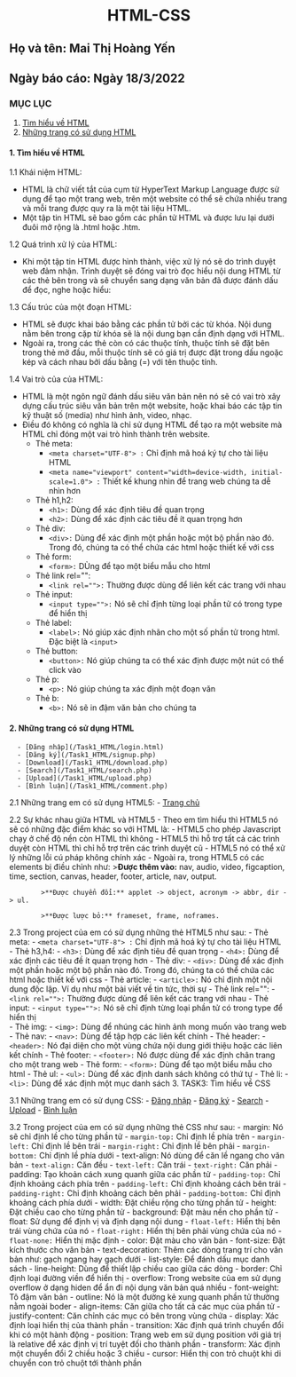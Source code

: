  # <div align="center"><p> HTML-CSS </p></div>
 ## Họ và tên: Mai Thị Hoàng Yến
 ## Ngày báo cáo: Ngày 18/3/2022
 ### MỤC LỤC
  1. [Tìm hiểu về HTML](#lythuyet)
  2. [Những trang có sử dụng HTML](#thuchanh)  
#### 1. Tìm hiểu về HTML <a name="lythuyet"></a>
1.1 Khái niệm HTML:
 - HTML là chữ viết tắt của cụm từ HyperText Markup Language được sử dụng để tạo một trang web, trên một website có thể sẽ chứa nhiều trang và mỗi trang được quy ra là một tài liệu HTML.
 - Một tập tin HTML sẽ bao gồm các phần tử HTML và được lưu lại dưới đuôi mở rộng là .html hoặc .htm.
 
1.2  Quá trình xử lý của HTML:
 - Khi một tập tin HTML được hình thành, việc xử lý nó sẽ do trình duyệt web đảm nhận. Trình duyệt sẽ đóng vai trò đọc hiểu nội dung HTML từ các thẻ bên trong và sẽ chuyển sang dạng văn bản đã được đánh dấu để đọc, nghe hoặc hiểu:
 
1.3  Cấu trúc của một đoạn HTML:
 - HTML sẽ được khai báo bằng các phần tử bởi các từ khóa. Nội dung nằm bên trong cặp từ khóa sẽ là nội dung bạn cần định dạng với HTML.
 - Ngoài ra, trong các thẻ còn có các thuộc tính, thuộc tính sẽ đặt bên trong thẻ mở đầu, mỗi thuộc tính sẽ có giá trị được đặt trong dấu ngoặc kép và cách nhau bởi dấu bằng (=) với tên thuộc tính.

1.4  Vai trò của của HTML:
 - HTML là một ngôn ngữ đánh dấu siêu văn bản nên nó sẽ có vai trò xây dựng cấu trúc siêu văn bản trên một website, hoặc khai báo các tập tin kỹ thuật số (media) như hình ảnh, video, nhạc. 
 - Điều đó không có nghĩa là chỉ sử dụng HTML để tạo ra một website mà HTML chỉ đóng một vai trò hình thành trên website.
      - Thẻ meta:
        - `<meta charset="UTF-8"> :` Chỉ định mã hoá ký tự cho tài liệu HTML       
        - `<meta name="viewport" content="width=device-width, initial-scale=1.0"> :` Thiết kế khung nhìn để trang web chúng ta dễ nhìn hơn
      - Thẻ h1,h2:
        - `<h1>:` Dùng để xác định tiêu đề quan trọng 
        - `<h2>:` Dùng để xác định các tiêu đề ít quan trọng hơn
      - Thẻ div:
        - `<div>:` Dùng để xác định một phần hoặc một bộ phần nào đó. Trong đó, chúng ta có thể chứa các html hoặc thiết kế với css 
      - Thẻ form:
        - `<form>:` DÙng để tạo một biểu mẫu cho html 
      - Thẻ link rel="":
        - `<link rel="">:` Thường được dùng để liên kết các trang với nhau 
      - Thẻ input:
        - `<input type="">:` Nó sẽ chỉ định từng loại phần tử có trong type để hiển thị  
      - Thẻ label:
        - `<label>:` Nó giúp xác định nhãn cho một số phần tử trong html. Đặc biệt là `<input>` 
      - Thẻ button:
        - `<button>:` Nó giúp chúng ta có thể xác định được một nút có thể click vào  
      - Thẻ p:
        - `<p>:` Nó giúp chúng ta xác định một đoạn văn
      - Thẻ b:
        - `<b>:` Nó sẽ in đậm văn bản cho chúng ta
#### 2. Những trang có sử dụng HTML <a name="thuchanh"></a>
      - [Đăng nhập](/Task1_HTML/login.html)
      - [Đăng ký](/Task1_HTML/signup.php)
      - [Download](/Task1_HTML/download.php)
      - [Search](/Task1_HTML/search.php)
      - [Upload](/Task1_HTML/upload.php)
      - [Bình luận](/Task1_HTML/comment.php)

   2.1 Những trang em có sử dụng HTML5:
      - [Trang chủ](/Task1_HTML/index.html)
   
   2.2 Sự khác nhau giữa HTML và HTML5
     - Theo em tìm hiểu thì HTML5 nó sẽ có những đặc điểm khác so với HTML là:
       - HTML5 cho phép Javascript chạy ở chế độ nền còn HTML thì không
       - HTML5 thì hỗ trợ tất cả các trình duyệt còn HTML thì chỉ hỗ trợ trên các trình duyệt cũ
       - HTML5 nó có thể xử lý những lỗi cú pháp không chính xác
       - Ngoài ra, trong HTML5 có các elements bị điều chỉnh như:
            >**Được thêm vào:** nav, audio, video, figcaption, time, section, canvas, header, footer, article, nav, output.
            
            >**Được chuyển đổi:** applet -> object, acronym -> abbr, dir -> ul.
            
            >**Được lược bỏ:** frameset, frame, noframes.
            
   2.3 Trong project của em có sử dụng những thẻ HTML5 như sau:
      - Thẻ meta:
        - `<meta charset="UTF-8"> :` Chỉ định mã hoá ký tự cho tài liệu HTML    
     - Thẻ h3,h4:
        - `<h3>:` Dùng để xác định tiêu đề quan trọng 
        - `<h4>:` Dùng để xác định các tiêu đề ít quan trọng hơn
      - Thẻ div:
        - `<div>:` Dùng để xác định một phần hoặc một bộ phần nào đó. Trong đó, chúng ta có thể chứa các html hoặc thiết kế với css 
      - Thẻ article:
        - `<article>:` Nó chỉ định một nội dung độc lập. Ví dụ như một bài viết về tin tức, thời sự 
      - Thẻ link rel="":
        - `<link rel="">:` Thường được dùng để liên kết các trang với nhau 
      - Thẻ input:
        - `<input type="">:` Nó sẽ chỉ định từng loại phần tử có trong type để hiển thị  
      - Thẻ img:
        - `<img>:` Dùng để nhúng các hình ảnh mong muốn vào trang web 
      - Thẻ nav:
        - `<nav>:` Dùng để tập hợp các liên kết chính 
      - Thẻ header:
        - `<header>:` Nó đại diện cho một vùng chứa nội dung giới thiệu hoặc các liên kết chính 
      - Thẻ footer:
        - `<footer>:` Nó được dùng để xác định chân trang cho một trang web 
      - Thẻ form:
        - `<form>:` Dùng để tạo một biểu mẫu cho html
      - Thẻ ul:
        - `<ul>:` Dùng để xác định danh sách không có thứ tự 
      - Thẻ li:
        - `<li>:` Dùng để xác định một mục danh sách 
3. TASK3: Tìm hiểu về CSS

   3.1 Những trang em có sử dụng CSS:
      - [Đăng nhập](/Task1_HTML/login.css)
      - [Đăng ký](/Task1_HTML/signup.css)
      - [Search](/Task1_HTML/search.css)
      - [Upload](/Task1_HTML/upload.css)
      - [Bình luận](/Task1_HTML/comments.css)
      
   3.2 Trong project của em có sử dụng những thẻ CSS như sau: 
      - margin: Nó sẽ chỉ định lề cho từng phần tử
         - `margin-top:` Chỉ định lề phía trên
         - `margin-left:` Chỉ định lề bên trái
         - `margin-right:` Chỉ định lề bên phải
         - `margin-bottom:` Chỉ định lề phía dưới
      - text-align: Nó dùng để căn lề ngang cho văn bản
         - `text-align:` Căn đều
         - `text-left:` Căn trái
         - `text-right:` Căn phải
      - padding: Tạo khoản cách xung quanh giữa các phần tử
         - `padding-top:` Chỉ định khoảng cách phía trên
         - `padding-left:` Chỉ định khoảng cách bên trái
         - `padding-right:` Chỉ định khoảng cách bên phải
         - `padding-bottom:` Chỉ định khoảng cách phía dưới
      - width: Đặt chiều rộng cho từng phần tử
      - height: Đặt chiều cao cho từng phần tử
      - background: Đặt màu nền cho phần tử
      - float: Sử dụng để định vị và định dạng nội dung
         - `float-left:` Hiển thị bên trái vùng chứa của nó
         - `float-right:` Hiển thị bên phải vùng chứa của nó
         - `float-none:` Hiển thị mặc định
      - color: Đặt màu cho văn bản
      - font-size: Đặt kích thước cho văn bản
      - text-decoration: Thêm các dòng trang trí cho văn bản như: gạch ngang hay gạch dưới
      - list-style: Để đánh dấu mục danh sách
      - line-height: Dùng để thiết lập chiều cao giữa các dòng
      - border: Chỉ định loại đường viền để hiển thị
      - overflow: Trong website của em sử dụng overflow ở dạng hiden để ẩn đi nội dụng văn bản quá nhiều
      - font-weight: Tô đậm văn bản 
      - outline: Nó là một đường kẻ xung quanh phần tử thường nằm ngoài boder
      - align-items: Căn giữa cho tất cả các mục của phần tử
      - justify-content: Căn chỉnh các mục có bên trong vùng chứa
      - display: Xác định loại hiển thị của thành phần
      - transition: Xác định quá trình chuyển đổi khi có một hành động
      - position: Trang web em sử dụng position với giá trị là relative để xác định vị trí tuyệt đối cho thành phần
      - transform: Xác định một chuyển đổi 2 chiều hoặc 3 chiều 
      - cursor: Hiển thị con trỏ chuột khi di chuyển con trỏ chuột tới thành phần
